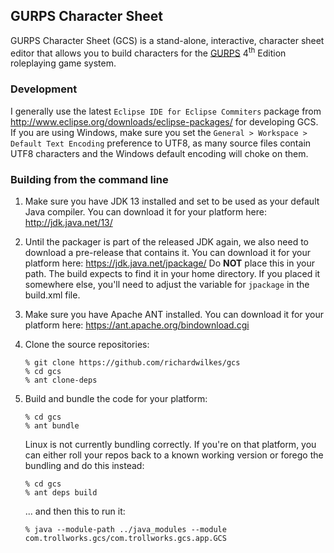 ## GURPS Character Sheet

GURPS Character Sheet (GCS) is a stand-alone, interactive, character sheet
editor that allows you to build characters for the
[GURPS](http://www.sjgames.com/gurps) 4<sup>th</sup> Edition roleplaying game
system.

### Development

I generally use the latest `Eclipse IDE for Eclipse Commiters` package from
http://www.eclipse.org/downloads/eclipse-packages/ for developing GCS. If you
are using Windows, make sure you set the
`General > Workspace > Default Text Encoding` preference to UTF8, as many
source files contain UTF8 characters and the Windows default encoding will
choke on them.

### Building from the command line

1. Make sure you have JDK 13 installed and set to be used as your default
   Java compiler. You can download it for your platform here:
   http://jdk.java.net/13/

2. Until the packager is part of the released JDK again, we also need to
   download a pre-release that contains it. You can download it for your
   platform here: https://jdk.java.net/jpackage/
   Do **NOT** place this in your path. The build expects to find it in your
   home directory. If you placed it somewhere else, you'll need to adjust
   the variable for `jpackage` in the build.xml file.

3. Make sure you have Apache ANT installed. You can download it for your
   platform here: https://ant.apache.org/bindownload.cgi

4. Clone the source repositories:

   ```
   % git clone https://github.com/richardwilkes/gcs
   % cd gcs
   % ant clone-deps
   ```

5. Build and bundle the code for your platform:

   ```
   % cd gcs
   % ant bundle
   ```

   Linux is not currently bundling correctly. If you're on that platform,
   you can either roll your repos back to a known working version or forego
   the bundling and do this instead:

   ```
   % cd gcs
   % ant deps build
   ```

   ... and then this to run it:
   
   ```
   % java --module-path ../java_modules --module com.trollworks.gcs/com.trollworks.gcs.app.GCS
   ```
